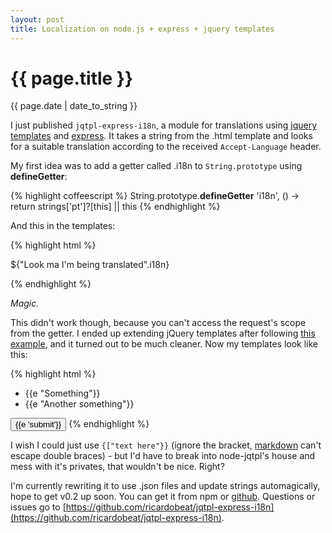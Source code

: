 ```yaml
---
layout: post
title: Localization on node.js + express + jquery templates
---
```


{{ page.title }}
================

<div class="date"><time datetime="{{ page.date | date_to_xmlschema }}" pubdate>{{ page.date | date_to_string }}</time></div>


I just published `jqtpl-express-i18n`, a module for translations using [jquery templates](https://github.com/kof/node-jqtpl) and [express](http://expressjs.com). It takes a string from the .html template and looks for a suitable translation according to the received `Accept-Language` header.

My first idea was to add a getter called .i18n to `String.prototype` using __defineGetter__:

{% highlight coffeescript %}
String.prototype.__defineGetter__ 'i18n', () ->
    return strings['pt']?[this] || this
{% endhighlight %}

And this in the templates:

{% highlight html %}
<p>${"Look ma I'm being translated".i18n}</p>
{% endhighlight %}

*Magic.*

This didn't work though, because you can't access the request's scope from the getter. I ended up extending jQuery templates after following [this example](https://gist.github.com/726057), and it turned out to be much cleaner. Now my templates look like this:

{% highlight html %}
<ul>
	<li>{{e "Something"}}</li>
	<li>{{e "Another something"}}</li>
</ul>
<input type="submit" value="{{e 'submit'}}" />
{% endhighlight %}

I wish I could just use `{["text here"}}` (ignore the bracket, [markdown](http://daringfireball.net/projects/markdown/) can't escape double braces) - but I'd have to break into node-jqtpl's house and mess with it's privates, that wouldn't be nice. Right?

I'm currently rewriting it to use .json files and update strings automagically, hope to get v0.2 up soon. You can get it from npm or [github](https://github.com/ricardobeat/jqtpl-express-i18n). Questions or issues go to [https://github.com/ricardobeat/jqtpl-express-i18n](https://github.com/ricardobeat/jqtpl-express-i18n).